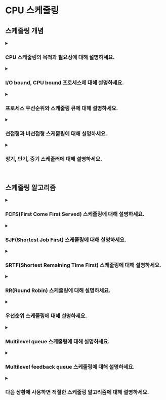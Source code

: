 # CPU 스케줄링

## 스케줄링 개념

<details>  
<summary><h3>CPU 스케줄링의 목적과 필요성에 대해 설명하세요.</h3></summary>

- 공정성: 모든 프로세스에게 공정하고 합리적으로 CPU 자원을 할당하기 위해
- 자원 낭비 최소화: CPU가 쉬지 않고 사용되도록 하여 자원 낭비를 방지하기 위해
- 멀티태스킹: 동시에 여러 프로세스를 실행하기 위해
- 우선순위 관리: 높은 우선순위를 가진 프로세스가 먼저 실행되기 위해

> **중요한 사실**  
> 프로세스 자체는 운영체제의 스케줄러에 의해 직접 실행되지 않으며, 스레드가 실행됨

</details>

<details>  
<summary><h3>I/O bound, CPU bound 프로세스에 대해 설명하세요.</h3></summary>

#### 버스트(Burst)
- CPU 버스트: 프로세스가 CPU를 연속적으로 사용하는 시간
- I/O 버스트: 프로세스가 I/O 작업을 요청하고 완료될 때까지 기다리는 시간

#### I/O bound 프로세스
- CPU 버스트보다 I/O 버스트가 많은 프로세스(e.g. 일반적인 백엔드 API 서버 프로그램 등)
- I/O 요청 후 응답까지 기다리는 시간이 길기 때문에 CPU가 상대적으로 덜 사용됨
- 따라서 I/O bound 프로세스의 상태는 실행보다 대기 상태에 더 오래 머무름

#### CPU bound 프로세스
- I/O 버스트보다 CPU 버스트가 많은 프로세스(e.g. 동영상 편집 프로그램, 머신러닝 프로그램 등)
- 따라서 CPU bound 프로세스의 상태는 대기보다 실행 상태에 더 오래 머무름

<details>  
<summary><h4>듀얼 코어 CPU에서 동작할 I/O bound, CPU bound 프로그램은 각각 몇 개의 쓰레드를 사용하는것이 적절할까요?</h4></summary>

#### I/O bound 프로세스
- 상황에 맞게 적절한 개수의 쓰레드를 사용해야함
- 단, I/O 작업을 하는 동안 CPU가 대기하는 시간이 길어지므로 많은 수의 쓰레드를 사용하는 것이 일반적임

#### CPU bound 프로세스
- 코어 개수와 비슷한 개수의 쓰레드를 사용하는 것이 좋음, 즉 2개 ~ 3개의 쓰레드를 사용하는 것이 적절함
- 불필요하게 많은 개수의 쓰레드를 사용하면 컨텍스트 스위칭 오버헤드가 심해짐
</details>
</details>

<details>  
<summary><h3>프로세스 우선순위와 스케줄링 큐에 대해 설명하세요.</h3></summary>

#### 프로세스 우선순위
- 운영체제는 프로세스가 중요도에 따라 실행될 수 있도록 우선순위를 부여하며, 각 프로세스의 우선순위 정보는 PCB에 저장됨

#### 스케줄링 큐
- 운영체제가 모든 PCB를 확인해 실행시킬 프로세스를 결정할 순 없으므로, 스케줄링 큐를 통해 프로세스 상태를 관리함
- 준비 큐: CPU 사용을 기다리며 실행 준비가 완료된 프로세스들이 대기하는 큐
- 대기 큐: I/O 작업 등 특정 이벤트가 완료되길 기다리는 프로세스들이 대기하는 큐

</details>

<details>  
<summary><h3>선점형과 비선점형 스케줄링에 대해 설명하세요.</h3></summary>

#### 선점형(Preemptive) 스케줄링
- 운영체제가 실행중인 프로세스로부터 자원을 강제로 뺏어 다른 프로세스에 할당할 수 있는 스케줄링 방식
- 자원을 공정하게 분배할 수 있지만 컨텍스트 스위칭 오버헤드 존재
- 현재 대부분의 운영체제가 사용중인 방식

#### 비선점형(Non-preemptive) 스케줄링
- 운영체제가 실행중인 프로세스로부터 자원을 강제로 뺏을 수 없는 스케줄링 방식
- 현재 실행중인 프로세스가 종료되거나 스스로 대기 상태가 되기 전까진 자원을 뺏을 수 없음
- 컨텍스트 스위칭 오버헤드는 비교적 적지만, 자원을 공정하게 분배받지 못함

</details>

<details>  
<summary><h3>장기, 단기, 중기 스케줄러에 대해 설명하세요.</h3></summary>

#### 스케줄러
- 실행될 프로세스를 선택하는 역할을 담당
- 크게 장기, 중기, 단기 스케줄러가 있음

#### 장기 스케줄러
- 어떤 프로세스를 준비 큐로 보낼지 결정
- 즉, 디스크의 프로그램 중 메모리로 올릴 프로그램을 결정하여 시스템에서 실행되는 프로세스의 수를 제어하기 위한 스케줄러
- 어떤 프로그램을 실행할지는 사용자가 요청하고 장기 스케줄러는 사용자가 실행을 요청한 프로그램을 메모리에 올릴지 말지 결정, 현재 메모리를 사용할 수 없는 상태라면 장기 스케줄러는 프로세스를 준비 큐가 아닌 대기 큐에 넣을 수 있음
  
#### 단기 스케줄러(CPU 스케줄러)
- 준비 큐에 있는 프로세스 중 실행될 프로세스를 선택
- CPU 할당을 최적화하기 위한 스케줄러, CPU 스케줄러라고도 부름
- 아래의 '스케줄링 알고리즘' 파트는 단기 스케줄러에서 사용하는 알고리즘을 의미함

#### 중기 스케줄러
- 실행 중인 프로세스의 스와핑을 담당
- 메모리 관리를 위한 스케줄러

<details>  
<summary><h4>디스패처에 대해 설명하세요.</h4></summary>

- 스케줄러가 선택한 프로세스를 CPU에서 실행할 수 있도록 하는 역할을 담당
- 구체적으로 컨텍스트 스위칭, 유저 모드와 커널 모드간 전환 등을 담당
- 하지만 일반적으로 스케줄러와 디스패처를 크게 구분하지 않음
</details>
</details>

<br>

## 스케줄링 알고리즘

<details>  
<summary><h3>FCFS(First Come First Served) 스케줄링에 대해 설명하세요.</h3></summary>

- 정의: 준비 큐에 삽입된 순서대로 프로세스를 실행하는 비선점형 스케줄링 알고리즘
- 장점: 단순하고 구현이 용이함
- 단점: CPU bound 프로세스가 있을 경우, 뒤에 있는 다른 프로세스들이 오랫동안 대기해야하는 문제 발생

<details>  
<summary><h4>호위 효과(Convoy effect)에 대해 설명하세요.</h3></summary>

- CPU bound 프로세스가 준비 큐의 앞에 있을 경우, 뒤에 있는 CPU 버스트가 짧은 프로세스들도 오랫동안 대기해야하는 문제
- I/O bound 프로세스와 CPU bound 프로세스가 많이 섞여있는 환경일수록 문제가 커짐
</details>
</details>

<details>  
<summary><h3>SJF(Shortest Job First) 스케줄링에 대해 설명하세요.</h3></summary>

- 정의: CPU 버스트가 가장 짧은 프로세스부터 실행하는 비선점형 스케줄링 알고리즘
- 장점: 효울적, convoy effect 해결
- 단점: 실제 CPU 버스트 시간을 예측하기 어렵고, 기아(starvation) 현상이 발생할 수 있음
</details>

<details>  
<summary><h3>SRTF(Shortest Remaining Time First) 스케줄링에 대해 설명하세요.</h3></summary>

- 정의: CPU 버스트가 가장 짧은 프로세스부터 실행하는 선점형 스케줄링 알고리즘(SJF의 선점형 버전)
  - 즉, 현재 실행 중인 프로세스의 남은 CPU 버스트보다 다른 프로세스의 예상 CPU 버스트가 더 짧으면 현재 프로세스를 중단하고 다른 프로세스 실행
- 장점: 효울적, convoy effect 해결
- 단점: 기아(starvation) 현상이 발생할 수 있으며, 빈번한 컨텍스트 스위칭이 발생할 수 있음
</details>

<details>  
<summary><h3>RR(Round Robin) 스케줄링에 대해 설명하세요.</h3></summary>

- 정의: 준비 큐에 삽입된 순서대로 타임 슬라이스 만큼의 시간동안 번갈아가며 실행하는 선점형 스케줄링 알고리즘
  - 각 프로세스는 정해진 타임 슬라이스 동안 CPU를 사용하며, 완료되지 못한 경우 다시 준비 큐의 끝으로 이동
- 타임 슬라이스: 각 프로세스가 CPU를 사용할 수 있는 정해진 시간

<details>  
<summary><h4>타임 슬라이스의 크기에 따른 트레이드오프를 설명하세요.</h3></summary>

- 타임 슬라이스의 크기가 너무 크면 FCFS 스케줄링과 크게 다를 바가 없어져 convoy effect 발생 가능
- 타임 슬라이스의 크기가 너무 작으면 컨텍스트 스위칭 오버헤드 증가
</details>
</details>

<details>  
<summary><h3>우선순위 스케줄링에 대해 설명하세요.</h3></summary>

- 정의: 우선순위가 높은 프로세스부터 실행하는 스케줄링 방식
- SJF, SRTF도 CPU 버스트 시간을 우선순위로 취급하므로 넓은 의미에서 우선순위 스케줄링이라 할 수 있음
- 단점: 우선순위가 낮은 프로세스가 우선순위가 높은 프로세스에 밀려 계속해서 CPU를 할당받지 못하는 기아(starvation) 현상 발생 가능

<details>  
<summary><h4>기아(Starvation) 현상과 그 해결법에 대해 설명하세요.</h4></summary>

- 정의: 우선순위가 낮은 프로세스가 우선순위가 높은 프로세스에 밀려 계속해서 CPU를 할당받지 못하는 현상
- 해결법: 오랫동안 대기한 프로세스의 우선순위를 점진적으로 높여주는 에이징(Aging) 기법을 사용해 해결
</details>
</details>

<details>  
<summary><h3>Multilevel queue 스케줄링에 대해 설명하세요.</h3></summary>

- 정의: 우선순위나 특성에 따라 여러 준비 큐를 사용하는 스케줄링
- 높은 우선순위의 큐에 있는 프로세스들을 먼저 전부 처리한 다음 낮은 우선순위의 큐에 있는 프로세스를 처리함
- 각 큐는 별도의 스케줄링 알고리즘을 사용할 수 있음
- 마찬가지로 기아 현상 발생 가능

![image](https://github.com/user-attachments/assets/6754b228-090f-46b5-91c3-a335cfb55cf6)
</details>

<details>  
<summary><h3>Multilevel feedback queue 스케줄링에 대해 설명하세요.</h3></summary>

#### 개념
- Multilevel queue 스케줄링의 발전된 형태
- Multilevel queue 스케줄링에서는 프로세스들의 큐 간 이동이 불가해 기아 현상이 발생할 수 있는데, Multilevel feedback queue 스케줄링에서는 프로세스가 큐 사이를 이동할 수 있어 기아 현상이 발생하지 않음
- 가장 일반적으로 사용하는 CPU 스케줄링 알고리즘

#### 작동방식
1. 새로 준비 상태가 된 프로세스는 가장 높은 우선순위의 큐에 삽입
2. 삽입된 프로세스가 해당 큐에서 실행이 완료되지 않으면 다음 우선순위의 큐에 삽입 (반복)
3. 낮은 우선순위가 되어 오랫동안 실행되지 못한 경우 다시 우선순위가 높은 큐로 이동시키는 에이징 기법 적용

##### 결론
- 결국 CPU bound 프로세스의 우선순위는 점점 낮아지며, I/O bound 프로세스는 빠르게 실행될 수 있음
</details>

<details>  
<summary><h3>다음 상황에 사용하면 적절한 스케줄링 알고리즘에 대해 설명하세요.</h3></summary>

<details>  
<summary><h4>짧은 응답 시간이 중요한 경우</h4></summary>

- RR 등
</details>
<details>  
<summary><h4>준비 큐에 CPU bound, I/O bound이 반반 섞인 경우</h4></summary>

- SJF, SRTF 등
- 이유: I/O bound 프로세스를 먼저 실행해야 하므로
</details>
<details>  
<summary><h4>준비 큐에 CPU bound 작업이 많은 경우</h4></summary>

- FCFS, 우선순위 스케줄링 등
- 이유: 컨텍스트 스위칭 오버헤드를 줄일 수 있으므로
</details>
</details>
